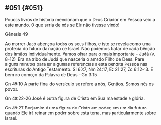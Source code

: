 ## #051 {#051}

Poucos livros de história mencionam que o Deus Criador em Pessoa veio a este mundo. O que seria de nós se Ele não tivesse vindo!

Gênesis 49

Ao morrer Jacó abençoa todos os seus filhos, e isto se revela como uma profecia do futuro da nação de Israel. Não podemos tratar de cada bênção dos irmãos individualmente. Vamos olhar para o mais importante - Judá (v. 8-12). Era na tribo de Judá que nasceria o amado Filho de Deus. Pare alguns minutos para ler algumas referências a esta bendita Pessoa nas escrituras do Antigo Testamento. Sl 60:7, Nm 24:17, Ez 21:27, Zc 6:12-13\. E bem no começo da Palavra de Deus - Gn 3:15.

Gn 49:10 A parte final do versículo se refere a nós, Gentios. Somos nós os povos.

Gn 49:22-26 José é outra figura de Cristo em Sua majestade e glória.

Gn 49:27 Benjamim é uma figura de Cristo em poder, em um dia futuro quando Ele irá reinar em poder sobre esta terra, mas particularmente sobre Israel.